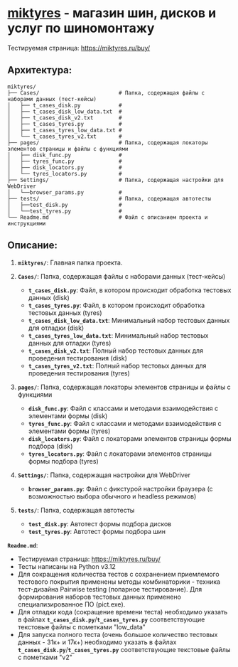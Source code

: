 # [miktyres](https://miktyres.ru/) - магазин шин, дисков и услуг по шиномонтажу
Тестируемая страница: https://miktyres.ru/buy/

## Архитектура: 
````````````````````````````````````````````````````````````````````````````````````
miktyres/
├── Cases/                         # Папка, содержащая файлы с наборами данных (тест-кейсы)
│   ├── t_cases_disk.py            #
│   ├── t_cases_disk_low_data.txt  #
│   ├── t_cases_disk_v2.txt        #
│   ├── t_cases_tyres.py           #
│   ├── t_cases_tyres_low_data.txt #
│   └── t_cases_tyres_v2.txt       #
├── pages/                         # Папка, содержащая локаторы элементов страницы и файлы с функциями
│   ├── disk_func.py               #
│   ├── tyres_func.py              #
│   ├── disk_locators.py           #
│   └── tyres_locators.py          #
├── Settings/                      # Папка, содержащая настройки для WebDriver
│   └──browser_params.py           #
├── tests/                         # Папка, содержащая автотесты
│   ├──test_disk.py                #
│   └──test_tyres.py               #
└── Readme.md                      # Файл с описанием проекта и инструкциями
````````````````````````````````````````````````````````````````````````````````````

## Описание:

1) **`miktyres/`**: Главная папка проекта.

2) **`Cases/`**: Папка, содержащая файлы с наборами данных (тест-кейсы)

   - **`t_cases_disk.py`**:            Файл, в котором происходит обработка тестовых данных (disk)
   - **`t_cases_tyres.py`**:           Файл, в котором происходит обработка тестовых данных (tyres)
   - **`t_cases_disk_low_data.txt`**:  Минимальный набор тестовых данных для отладки (disk)
   - **`t_cases_tyres_low_data.txt`**: Минимальный набор тестовых данных для отладки (tyres)
   - **`t_cases_disk_v2.txt`**:        Полный набор тестовых данных для проведения тестирования (disk)
   - **`t_cases_tyres_v2.txt`**:       Полный набор тестовых данных для проведения тестирования (tyres)

3) **`pages/`**: Папка, содержащая локаторы элементов страницы и файлы с функциями

   - **`disk_func.py`**:               Файл с классами и методами взаимодействия с элементами формы (disk)
   - **`tyres_func.py`**:              Файл с классами и методами взаимодействия с элементами формы (tyres)
   - **`disk_locators.py`**:           Файл с локаторами элементов страницы формы подбора (disk)
   - **`tyres_locators.py`**:          Файл с локаторами элементов страницы формы подбора (tyres)

4) **`Settings/`**: Папка, содержащая настройки для WebDriver
   
   - **`browser_params.py`**:          Файл с фикстурой настройки браузера (с возможностью выбора обычного и headless режимов)

5) **`tests/`**: Папка, содержащая автотесты
   
   - **`test_disk.py`**:               Автотест формы подбора дисков
   - **`test_tyres.py`**:              Автотест формы подбора шин

**`Readme.md`**:

- Тестируемая страница: https://miktyres.ru/buy/
- Тесты написаны на Python v3.12 
- Для сокращения количества тестов с сохранением приемлемого тестового покрытия применены методы комбинаторики - техника тест-дизайна Pairwise testing (попарное тестирование). Для формирования наборов           тестовых данных применено специализированное ПО (pict.exe).
- Для отладки кода (сокращение времени теста) необходимо указать в файлах **`t_cases_disk.py`**/**`t_cases_tyres.py`** соответствующие текстовые файлы с пометками "low_data"
- Для запуска полного теста (очень большое количество тестовых данных - 31к+ и 17к+) необходимо указать в файлах **`t_cases_disk.py`**/**`t_cases_tyres.py`** соответствующие текстовые файлы с пометками "v2"